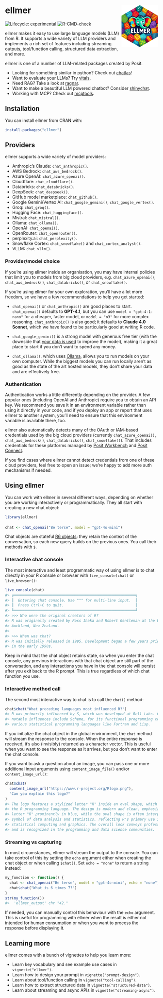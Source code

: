 
<!-- README.md is generated from README.Rmd. Please edit that file -->

# ellmer <a href="https://ellmer.tidyverse.org"><img src="man/figures/logo.png" align="right" height="138" alt="ellmer website" /></a>

<!-- badges: start -->

[![Lifecycle:
experimental](https://img.shields.io/badge/lifecycle-experimental-orange.svg)](https://lifecycle.r-lib.org/articles/stages.html#experimental)
[![R-CMD-check](https://github.com/tidyverse/ellmer/actions/workflows/R-CMD-check.yaml/badge.svg)](https://github.com/tidyverse/ellmer/actions/workflows/R-CMD-check.yaml)
<!-- badges: end -->

ellmer makes it easy to use large language models (LLM) from R. It
supports a wide variety of LLM providers and implements a rich set of
features including streaming outputs, tool/function calling, structured
data extraction, and more.

ellmer is one of a number of LLM-related packages created by Posit:

- Looking for something similar in python? Check out
  [chatlas](https://github.com/posit-dev/chatlas)!
- Want to evaluate your LLMs? Try
  [vitals](https://vitals.tidyverse.org).
- Need RAG? Take a look at [ragnar](https://ragnar.tidyverse.org).
- Want to make a beautiful LLM powered chatbot? Consider
  [shinychat](https://posit-dev.github.io/shinychat/).
- Working with MCP? Check out
  [mcptools](https://posit-dev.github.io/mcptools/).

## Installation

You can install ellmer from CRAN with:

``` r
install.packages("ellmer")
```

## Providers

ellmer supports a wide variety of model providers:

- Anthropic’s Claude: `chat_anthropic()`.
- AWS Bedrock: `chat_aws_bedrock()`.
- Azure OpenAI: `chat_azure_openai()`.
- Cloudflare: `chat_cloudflare()`.
- Databricks: `chat_databricks()`.
- DeepSeek: `chat_deepseek()`.
- GitHub model marketplace: `chat_github()`.
- Google Gemini/Vertex AI: `chat_google_gemini()`,
  `chat_google_vertex()`.
- Groq: `chat_groq()`.
- Hugging Face: `chat_huggingface()`.
- Mistral: `chat_mistral()`.
- Ollama: `chat_ollama()`.
- OpenAI: `chat_openai()`.
- OpenRouter: `chat_openrouter()`.
- perplexity.ai: `chat_perplexity()`.
- Snowflake Cortex: `chat_snowflake()` and `chat_cortex_analyst()`.
- VLLM: `chat_vllm()`.

### Provider/model choice

If you’re using ellmer inside an organisation, you may have internal
policies that limit you to models from big cloud providers,
e.g. `chat_azure_openai()`, `chat_aws_bedrock()`, `chat_databricks()`,
or `chat_snowflake()`.

If you’re using ellmer for your own exploration, you’ll have a lot more
freedom, so we have a few recommendations to help you get started:

- `chat_openai()` or `chat_anthropic()` are good places to start.
  `chat_openai()` defaults to **GPT-4.1**, but you can use
  `model = "gpt-4-1-nano"` for a cheaper, faster model, or
  `model = "o3"` for more complex reasoning. `chat_anthropic()` is also
  good; it defaults to **Claude 4.0 Sonnet**, which we have found to be
  particularly good at writing R code.

- `chat_google_gemini()` is a strong model with generous free tier (with
  the downside that [your data is
  used](https://ai.google.dev/gemini-api/terms#unpaid-services) to
  improve the model), making it a great place to start if you don’t want
  to spend any money.

- `chat_ollama()`, which uses [Ollama](https://ollama.com), allows you
  to run models on your own computer. While the biggest models you can
  run locally aren’t as good as the state of the art hosted models, they
  don’t share your data and are effectively free.

### Authentication

Authentication works a little differently depending on the provider. A
few popular ones (including OpenAI and Anthropic) require you to obtain
an API key. We recommend you save it in an environment variable rather
than using it directly in your code, and if you deploy an app or report
that uses ellmer to another system, you’ll need to ensure that this
environment variable is available there, too.

ellmer also automatically detects many of the OAuth or IAM-based
credentials used by the big cloud providers (currently
`chat_azure_openai()`, `chat_aws_bedrock()`, `chat_databricks()`,
`chat_snowflake()`). That includes credentials for these platforms
managed by [Posit
Workbench](https://docs.posit.co/ide/server-pro/user/posit-workbench/managed-credentials/managed-credentials.html)
and [Posit
Connect](https://docs.posit.co/connect/user/oauth-integrations/#adding-oauth-integrations-to-deployed-content).

If you find cases where ellmer cannot detect credentials from one of
these cloud providers, feel free to open an issue; we’re happy to add
more auth mechanisms if needed.

## Using ellmer

You can work with ellmer in several different ways, depending on whether
you are working interactively or programmatically. They all start with
creating a new chat object:

``` r
library(ellmer)

chat <- chat_openai("Be terse", model = "gpt-4o-mini")
```

Chat objects are stateful [R6 objects](https://r6.r-lib.org): they
retain the context of the conversation, so each new query builds on the
previous ones. You call their methods with `$`.

### Interactive chat console

The most interactive and least programmatic way of using ellmer is to
chat directly in your R console or browser with `live_console(chat)` or
`live_browser()`:

``` r
live_console(chat)
#> ╔════════════════════════════════════════════════════════╗
#> ║  Entering chat console. Use """ for multi-line input.  ║
#> ║  Press Ctrl+C to quit.                                 ║
#> ╚════════════════════════════════════════════════════════╝
#> >>> Who were the original creators of R?
#> R was originally created by Ross Ihaka and Robert Gentleman at the University of
#> Auckland, New Zealand.
#>
#> >>> When was that?
#> R was initially released in 1995. Development began a few years prior to that,
#> in the early 1990s.
```

Keep in mind that the chat object retains state, so when you enter the
chat console, any previous interactions with that chat object are still
part of the conversation, and any interactions you have in the chat
console will persist after you exit back to the R prompt. This is true
regardless of which chat function you use.

### Interactive method call

The second most interactive way to chat is to call the `chat()` method:

``` r
chat$chat("What preceding languages most influenced R?")
#> R was primarily influenced by S, which was developed at Bell Labs. Other 
#> notable influences include Scheme, for its functional programming concepts, and
#> various statistical programming languages like Fortran and Lisp.
```

If you initialize the chat object in the global environment, the `chat`
method will stream the response to the console. When the entire response
is received, it’s also (invisibly) returned as a character vector. This
is useful when you want to see the response as it arrives, but you don’t
want to enter the chat console.

If you want to ask a question about an image, you can pass one or more
additional input arguments using `content_image_file()` and/or
`content_image_url()`:

``` r
chat$chat(
  content_image_url("https://www.r-project.org/Rlogo.png"),
  "Can you explain this logo?"
)
#> The logo features a stylized letter "R" inside an oval shape, which represents 
#> the R programming language. The design is modern and clean, emphasizing the 
#> letter "R" prominently in blue, while the oval shape is often interpreted as a 
#> symbol of data analysis and statistics, reflecting R's primary use in 
#> statistical computing and graphics. The overall look conveys professionalism 
#> and is recognized in the programming and data science communities.
```

### Streaming vs capturing

In most circumstances, ellmer will stream the output to the console. You
can take control of this by setting the `echo` argument either when
creating the chat object or when calling `$chat()`. Set `echo = "none"`
to return a string instead:

``` r
my_function <- function() {
  chat <- chat_openai("Be terse", model = "gpt-4o-mini", echo = "none")
  chat$chat("What is 6 times 7?")
}
str(my_function())
#>  'ellmer_output' chr "42."
```

If needed, you can manually control this behaviour with the `echo`
argument. This is useful for programming with ellmer when the result is
either not intended for human consumption or when you want to process
the response before displaying it.

## Learning more

ellmer comes with a bunch of vignettes to help you learn more:

- Learn key vocabulary and see example use cases in
  `vignette("ellmer")`.
- Learn how to design your prompt in `vignette("prompt-design")`.
- Learn about tool/function calling in `vignette("tool-calling")`.
- Learn how to extract structured data in `vignette("structured-data")`.
- Learn about streaming and async APIs in `vignette("streaming-async")`.
